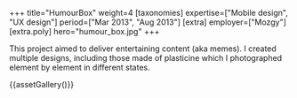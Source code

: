 +++
title="HumourBox"
weight=4
[taxonomies]
expertise=["Mobile design", "UX design"]
period=["Mar 2013", "Aug 2013"]
[extra]
employer=["Mozgy"]
[extra.poly]
hero="humour_box.jpg"
+++

This project aimed to deliver entertaining content (aka memes). I created multiple designs, including those made of plasticine which I photographed element by element in different states. 

{{assetGallery()}}


